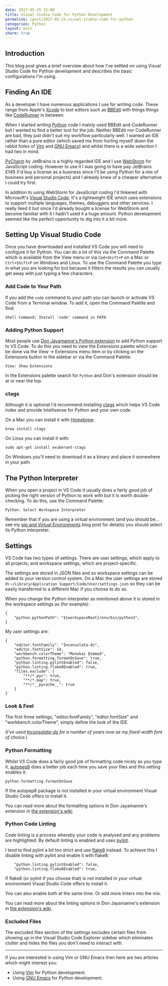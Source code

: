 ```yaml
---
date: 2017-05-25 15:00
title: Visual Studio Code for Python Development
permalink: /post/2017-05-25-visual-studio-code-for-python
categories: Python
layout: post
share: true
---
```


## Introduction
This blog post gives a brief overview about how I've settled on using Visual Studio Code for Python development and describes the basic configurations I'm using.

## Finding An IDE
As a developer I have numerous applications I use for writing code. These range from Apple's [Xcode](https://developer.apple.com/xcode/) to text editors such as [BBEdit](http://www.barebones.com/products/bbedit/) with things things like [CodeRunner](https://coderunnerapp.com) in between.

When I started writing [Python](https://www.python.org) code I mainly used BBEdit and CodeRunner but I wanted to find a better tool for the job. Neither BBEdit nor CodeRunner are bad, they just didn't suit my workflow particularly well. I wanted an IDE rather than a pure editor (which saved me from hurling myself down the rabbit holes of [Vim](http://www.vim.org) and [GNU Emacs](https://www.gnu.org/software/emacs/)) and whilst there is a wide selection I had two in mind.

[PyCharm](https://www.jetbrains.com/pycharm/) by JetBrains is a highly regarded IDE and I use [WebStorm](https://www.jetbrains.com/webstorm/) for JavaScript coding. However to use it I was going to have pay JetBrains £149 (I'd buy a license as a business since I'll be using Python for a mix of business and personal projects) and I already knew of a cheaper alternative I could try first.

In addition to using WebStorm for JavaScript coding I'd tinkered with Microsoft's [Visual Studio Code](https://code.visualstudio.com). It's a lightweight IDE which uses extensions to support multiple languages, themes, debuggers and other services. I really liked it but since I'd already bought a license for WebStorm and become familiar with it I hadn't used it a huge amount. Python development seemed like the perfect opportunity to dig into it a bit more.

## Setting Up Visual Studio Code
Once you have downloaded and installed VS Code you will need to configure it for Python. You can do a lot of this via the Command Palette which is available from the View menu or via `Cmd+Shift+P` on a Mac or `Ctrl+Shift+P` on Windows and Linux. To use the Command Palette you type in what you are looking for but because it filters the results you can usually get away with just typing a few characters.

### Add Code to Your Path
If you add the `code` command to your path you can launch or activate VS Code from a Terminal window. To add it, open the Command Palette and find:

    Shell Command: Install 'code' command in PATH

### Adding Python Support
Most people use [Don Jayamanne's Python extension](https://github.com/DonJayamanne/pythonVSCode) to add Python support to VS Code. To do this you need to view the Extensions palette which can be done via the View -> Extensions menu item or by clicking on the Extensions button in the sidebar or via the Command Palette:

    View: Show Extensions

In the Extensions palette search for `Python` and Don's extension should be at or near the top.

### ctags
Although it is optional I'd recommend installing [ctags](http://ctags.sourceforge.net) which helps VS Code index and provide Intellisense for Python and your own code. 

On a Mac you can install it with [Homebrew](https://brew.sh):

    brew install ctags
    
On Linux you can install it with:

    sudo apt-get install exuberant-ctags

On Windows you'll need to download it as a binary and place it somewhere in your path.

## The Python Interpreter
When you open a project in VS Code it usually does a fairly good job of picking the right version of Python to work with but it is worth double-checking. To do this, use the Command Palette:

    Python: Select Workspace Interpreter

Remember that if you are using a virtual environment (and you should be... see my [pip and Virtual Environments](http://www.swwritings.com/post/2017-05-25-pip-virtual-environments) blog post for details) you should select its Python interpreter.

## Settings
VS Code has two types of settings. There are user settings, which apply to all projects, and workspace settings, which are project-specific.

The settings are stored in JSON files and so workspace settings can be added to your version control system. On a Mac the user settings are stored in `~/Library/Application Support/Code/User/settings.json` so they can be easily transferred to a different Mac if you choose to do so.

When you change the Python interpreter as mentioned above it is stored in the workspace settings as (for example):

    {
        "python.pythonPath": "${workspaceRoot}/env/bin/python3",
    }

My user settings are:

    {
        "editor.fontFamily": "Inconsolata-dz",
        "editor.fontSize": 14,
        "workbench.colorTheme": "Monokai Dimmed",
        "python.formatting.formatOnSave": true,
        "python.linting.pylintEnabled": false,
        "python.linting.flake8Enabled": true,
        "files.exclude": {
            "**/*.pyc": true,
            "**/*.map": true,
            "**/*__pycache__": true
        }
    }

### Look & Feel
 The first three settings, "editor.fontFamily", "editor.fontSize" and "workbench.colorTheme", simply define the look of the IDE.
 
 (*I've used [Inconsolata-dz](http://nodnod.net/2009/feb/12/adding-straight-single-and-double-quotes-inconsola/) for a number of years now as my fixed-width font of choice.*)

### Python Formatting
Whilst VS Code does a fairly good job of formatting code nicely as you type it, [autopep8](https://pypi.python.org/pypi/autopep8) does a better job each time you save your files and this setting enables it:

    python.formatting.formatOnSave

If the autopep8 package is not installed in your virtual environment Visual Studio Code offers to install it.

You can read more about the formatting options in Don Jayamanne's extension in [the extension's wiki](https://github.com/DonJayamanne/pythonVSCode/wiki/Formatting).

### Python Code Linting
Code linting is a process whereby your code is analysed and any problems are highlighted. By default linting is enabled and uses [pylint](https://pylint.readthedocs.io/en/latest/).

I tend to find pylint a bit too strict and use [flake8](https://pypi.python.org/pypi/flake8) instead. To achieve this I disable linting with pylint and enable it with flake8:

        "python.linting.pylintEnabled": false,
        "python.linting.flake8Enabled": true,

If flake8 (or pylint if you choose that) is not installed in your virtual environment Visual Studio Code offers to install it.

You can also enable both at the same time. Or add more linters into the mix.

You can read more about the linting options in Don Jayamanne's extension in [the extension's wiki](https://github.com/DonJayamanne/pythonVSCode/wiki/Linting).

### Excluded Files
The excluded files section of the settings excludes certain files from showing up in the Visual Studio Code Explorer sidebar which eliminates clutter and hides the files you don't need to interact with.

---

If you are interested in using Vim or GNU Emacs then here are two articles which might interest you:
* Using [Vim](https://realpython.com/blog/python/vim-and-python-a-match-made-in-heaven/) for Python development.
* Using [GNU Emacs](https://realpython.com/blog/python/emacs-the-best-python-editor/) for Python development.
